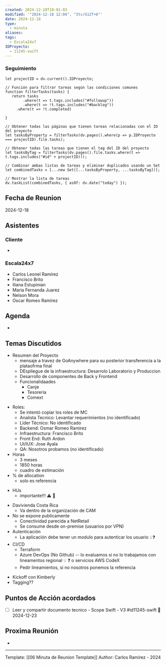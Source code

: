 ```yaml
---
created: 2024-12-18T10:01:03
modified: '"2024-12-18 12:04", "3tc/G12T+6"'
date: 2024-12-18
type:
  - minuta
aliases: 
tags:
  - Escala24x7
IDProyecto:
  - 11245-swift
---
```

### Seguimiento

```dataviewjs
let projectID = dv.current().IDProyecto;

// Función para filtrar tareas según las condiciones comunes
function filterTasks(tasks) {
   return tasks
        .where(t => t.tags.includes("#followup"))
        .where(t => !t.tags.includes("#backlog"))
     .where(t => !t.completed)
        
}

// Obtener todas las páginas que tienen tareas relacionadas con el ID del proyecto
let tasksByProperty = filterTasks(dv.pages().where(p => p.IDProyecto === projectID).file.tasks);

// Obtener todas las tareas que tienen el tag del ID del proyecto
let tasksByTag = filterTasks(dv.pages().file.tasks.where(t => t.tags.includes("#id" + projectID)));

// Combinar ambas listas de tareas y eliminar duplicados usando un Set
let combinedTasks = [...new Set([...tasksByProperty, ...tasksByTag])];

// Mostrar la lista de tareas
dv.taskList(combinedTasks, { asOf: dv.date("today") });
 ```
## Fecha de Reunion
2024-12-18

## Asistentes

### Cliente
* 
### Escala24x7
- Carlos Leonel Ramírez
-  Francisco Brito
- Iliana Estupinian
- Maria Fernanda Juarez
- Nelson Mora
- Oscar Romeo Ramírez

## Agenda
* 
## Temas Discutidos
- Resumen del Proyecto
	- mensaje a travez de GoAnywhere para su posterior transferencia a la plataofrma final
	- DEspliegue de la infraestructura: Desarrolo Laboratorio y Produccion
	- Desarrollo de componentes de Back y Frontend
	- Funcionalidaades
		- Canje
		- Tesoreria
		- Comext
* Roles:
	* Se intentó copiar los roles de MC
	* Analista Tecnico: Levantar requerimientos (no identificado)
	* Líder Técnico: No identificado
	* Backend: Osmar Romeo Ramirez
	* Infraestructura: Francisco Brito
	* Front End: Ruth Ardon 
	* UI/IUX: Jose Ayala
	* QA: Nosotros probamos  (no identificado)
* Horas
	* 3 meses
	* 1850 horas
	* cuadro de estimación
* % de allocation
	* solo es referencia
- HUs
	- importante!!! ⚠ 🚩 
* Davivienda Costa Rica
	* Va dentro de la organización de CAM
* No se expone publicamente
	* Conectividad parecida a NetRetail
	* Se consume desde on-premise (usuarios por VPN)
* Autenticación
	* La aplicación debe tener un modulo para autenticar los usuario 💡❓
* CI/CD
	* Terraform
	* Azure DevOps (No Github) -- lo evaluamos si no lo trabajamos con lineamentos regional 💡 ❓ o servicios AWS CodeX
	* Pedir lineamientos, si no nosotros ponemos la referencia
- Kickoff con Kimberly
- Tagging??


## Puntos de Acción acordados
- [ ] Leer y compartir documento tecnico - Scope Swift - V3 #id11245-swift 📅 2024-12-23


## Proxima Reunión
*   

---
Template: [[06 Minuta de Reunion Template]]
Author: Carlos Ramírez - 2024
